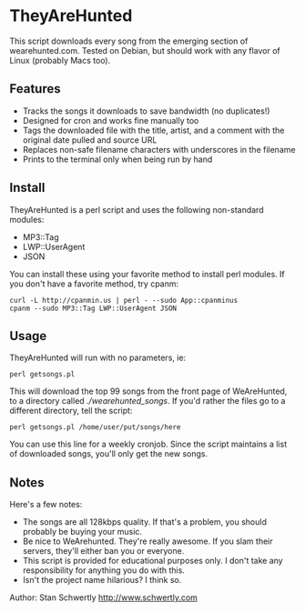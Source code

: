 TheyAreHunted
=============

This script downloads every song from the emerging section of wearehunted.com. Tested on Debian, but should work with any flavor of Linux (probably Macs too).  

Features
--------
 * Tracks the songs it downloads to save bandwidth (no duplicates!) 
 * Designed for cron and works fine manually too
 * Tags the downloaded file with the title, artist, and a comment with the original date pulled and source URL
 * Replaces non-safe filename characters with underscores in the filename
 * Prints to the terminal only when being run by hand 

Install
-------

TheyAreHunted is a perl script and uses the following non-standard modules:

 * MP3::Tag
 * LWP::UserAgent
 * JSON

You can install these using your favorite method to install perl modules. If you don't have a favorite method, try cpanm:

    curl -L http://cpanmin.us | perl - --sudo App::cpanminus
	cpanm --sudo MP3::Tag LWP::UserAgent JSON

Usage
-----

TheyAreHunted will run with no parameters, ie:

    perl getsongs.pl

This will download the top 99 songs from the front page of WeAreHunted, to a directory called *./wearehunted_songs*. If you'd rather the files go to a different directory, tell the script:

    perl getsongs.pl /home/user/put/songs/here

You can use this line for a weekly cronjob. Since the script maintains a list of downloaded songs, you'll only get the new songs.

Notes
-----

Here's a few notes:

 * The songs are all 128kbps quality. If that's a problem, you should probably be buying your music.
 * Be nice to WeArehunted. They're really awesome. If you slam their servers, they'll either ban you or everyone.
 * This script is provided for educational purposes only. I don't take any responsibility for anything you do with this.
 * Isn't the project name hilarious? I think so.

Author: Stan Schwertly
http://www.schwertly.com

